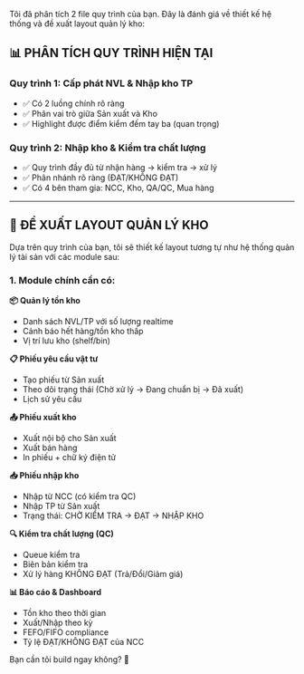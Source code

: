 Tôi đã phân tích 2 file quy trình của bạn. Đây là đánh giá về thiết kế hệ thống và đề xuất layout quản lý kho:

## 📊 PHÂN TÍCH QUY TRÌNH HIỆN TẠI

### **Quy trình 1: Cấp phát NVL & Nhập kho TP**
- ✅ Có 2 luồng chính rõ ràng
- ✅ Phân vai trò giữa Sản xuất và Kho
- ✅ Highlight được điểm kiểm đếm tay ba (quan trọng)

### **Quy trình 2: Nhập kho & Kiểm tra chất lượng**
- ✅ Quy trình đầy đủ từ nhận hàng → kiểm tra → xử lý
- ✅ Phân nhánh rõ ràng (ĐẠT/KHÔNG ĐẠT)
- ✅ Có 4 bên tham gia: NCC, Kho, QA/QC, Mua hàng

---

## 🎨 ĐỀ XUẤT LAYOUT QUẢN LÝ KHO

Dựa trên quy trình của bạn, tôi sẽ thiết kế layout tương tự như hệ thống quản lý tài sản với các module sau:

### **1. Module chính cần có:**

**📦 Quản lý tồn kho**
- Danh sách NVL/TP với số lượng realtime
- Cảnh báo hết hàng/tồn kho thấp
- Vị trí lưu kho (shelf/bin)

**📋 Phiếu yêu cầu vật tư**
- Tạo phiếu từ Sản xuất
- Theo dõi trạng thái (Chờ xử lý → Đang chuẩn bị → Đã xuất)
- Lịch sử yêu cầu

**📤 Phiếu xuất kho**
- Xuất nội bộ cho Sản xuất
- Xuất bán hàng
- In phiếu + chữ ký điện tử

**📥 Phiếu nhập kho**
- Nhập từ NCC (có kiểm tra QC)
- Nhập TP từ Sản xuất
- Trạng thái: CHỜ KIỂM TRA → ĐẠT → NHẬP KHO

**🔍 Kiểm tra chất lượng (QC)**
- Queue kiểm tra
- Biên bản kiểm tra
- Xử lý hàng KHÔNG ĐẠT (Trả/Đổi/Giảm giá)

**📊 Báo cáo & Dashboard**
- Tồn kho theo thời gian
- Xuất/Nhập theo kỳ
- FEFO/FIFO compliance
- Tỷ lệ ĐẠT/KHÔNG ĐẠT của NCC


Bạn cần tôi build ngay không? 🚀